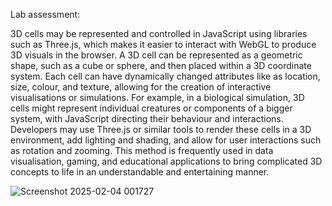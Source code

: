 Lab assessment:

3D cells may be represented and controlled in JavaScript using libraries such as Three.js, which makes it easier to interact with WebGL to produce 3D visuals in the browser. A 3D cell can be represented as a geometric shape, such as a cube or sphere, and then placed within a 3D coordinate system. Each cell can have dynamically changed attributes like as location, size, colour, and texture, allowing for the creation of interactive visualisations or simulations. For example, in a biological simulation, 3D cells might represent individual creatures or components of a bigger system, with JavaScript directing their behaviour and interactions.
Developers may use Three.js or similar tools to render these cells in a 3D environment, add lighting and shading, and allow for user interactions such as rotation and zooming. This method is frequently used in data visualisation, gaming, and educational applications to bring complicated 3D concepts to life in an understandable and entertaining manner.

![Screenshot 2025-02-04 001727](https://github.com/user-attachments/assets/4fe3fef5-ae10-43ca-b0f1-5cc67cd25c99)
